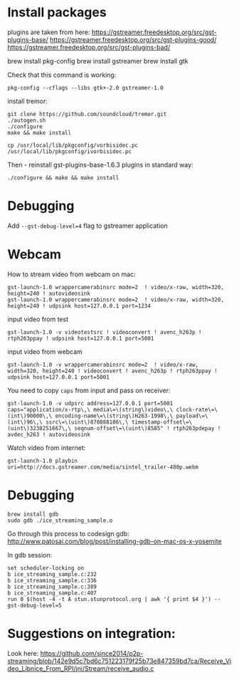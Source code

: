 # Install packages

plugins are taken from here:
https://gstreamer.freedesktop.org/src/gst-plugins-base/
https://gstreamer.freedesktop.org/src/gst-plugins-good/
https://gstreamer.freedesktop.org/src/gst-plugins-bad/


brew install pkg-config
brew install gstreamer
brew install gtk

Check that this command is working:
```
pkg-config --cflags --libs gtk+-2.0 gstreamer-1.0
```

install tremor:

```
git clone https://github.com/soundcloud/tremor.git
./autogen.sh
./configure
make && make install
```

```
cp /usr/local/lib/pkgconfig/vorbisidec.pc /usr/local/lib/pkgconfig/ivorbisidec.pc
```

Then - reinstall gst-plugins-base-1.6.3 plugins in standard way:
```
./configure && make && make install
```
# Debugging

Add `--gst-debug-level=4` flag to gstreamer application

# Webcam

How to stream video from webcam on mac:
```
gst-launch-1.0 wrappercamerabinsrc mode=2  ! video/x-raw, width=320, height=240 ! autovideosink
gst-launch-1.0 wrappercamerabinsrc mode=2  ! video/x-raw, width=320, height=240 ! udpsink host=127.0.0.1 port=1234
```

input video from test
```
gst-launch-1.0 -v videotestsrc ! videoconvert ! avenc_h263p ! rtph263ppay ! udpsink host=127.0.0.1 port=5001
```

input video from webcam
```
gst-launch-1.0 -v wrappercamerabinsrc mode=2  ! video/x-raw, width=320, height=240 ! videoconvert ! avenc_h263p ! rtph263ppay ! udpsink host=127.0.0.1 port=5001
```

You need to copy `caps` from input and pass on receiver:

```
gst-launch-1.0 -v udpsrc address=127.0.0.1 port=5001 caps="application/x-rtp\,\ media\=\(string\)video\,\ clock-rate\=\(int\)90000\,\ encoding-name\=\(string\)H263-1998\,\ payload\=\(int\)96\,\ ssrc\=\(uint\)870888106\,\ timestamp-offset\=\(uint\)3238251667\,\ seqnum-offset\=\(uint\)8585" ! rtph263pdepay ! avdec_h263 ! autovideosink
```


Watch video from internet:
```
gst-launch-1.0 playbin uri=http://docs.gstreamer.com/media/sintel_trailer-480p.webm
```

# Debugging

```
brew install gdb
sudo gdb ./ice_streaming_sample.o
```
Go through this process to codesign gdb:
http://www.patosai.com/blog/post/installing-gdb-on-mac-os-x-yosemite

In gdb session:
```
set scheduler-locking on
b ice_streaming_sample.c:232
b ice_streaming_sample.c:336
b ice_streaming_sample.c:389
b ice_streaming_sample.c:407
run 0 $(host -4 -t A stun.stunprotocol.org | awk '{ print $4 }') --gst-debug-level=5
```

# Suggestions on integration:

Look here:
https://github.com/since2014/p2p-streaming/blob/142e9d5c7bd6c751223179f25b73e847359bd7ca/Receive_Video_Libnice_From_RPI/jni/Stream/receive_audio.c